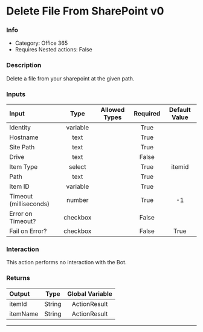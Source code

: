 # Delete File From SharePoint v0

### Info

- Category: Office 365
- Requires Nested actions: False


### Description
Delete a file from your sharepoint at the given path.


### Inputs

| Input | Type | Allowed Types | Required |  Default Value |
| :--- | :---: | :---: | :---: | :---: |
| Identity | variable |  | True |  |
| Hostname | text |  | True |  |
| Site Path | text |  | True |  |
| Drive | text |  | False |  |
| Item Type | select |  | True | itemid |
| Path | text |  | True |  |
| Item ID | variable |  | True |  |
| Timeout (milliseconds) | number |  | True | -1 |
| Error on Timeout? | checkbox |  | False |  |
| Fail on Error? | checkbox |  | False | True |


### Interaction
This action performs no interaction with the Bot.

### Returns

| Output | Type | Global Variable |
| :--- | :---: | :---: |
| itemId | String | ActionResult |
| itemName | String | ActionResult |

---
